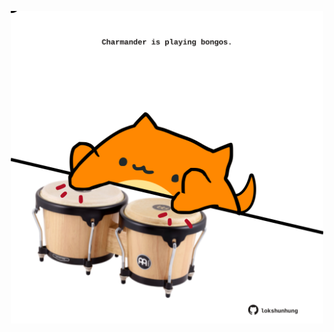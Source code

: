 <!-- built at 08/06/2025, 06:00:33 UTC -->
<p align="center">
  <img width="500" height="500" src="./ReadmeImage.svg">
</p>
